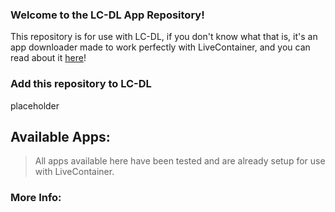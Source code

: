 ### Welcome to the LC-DL App Repository!  
This repository is for use with LC-DL, if you don't know what that is, it's an app downloader made to work perfectly with LiveContainer, and you can read about it [here](https://github.com/sinceohsix/lcdl-repo)!

### Add this repository to LC-DL
placeholder

## Available Apps:
> All apps available here have been tested and are already setup for use with LiveContainer. 

### More Info:
